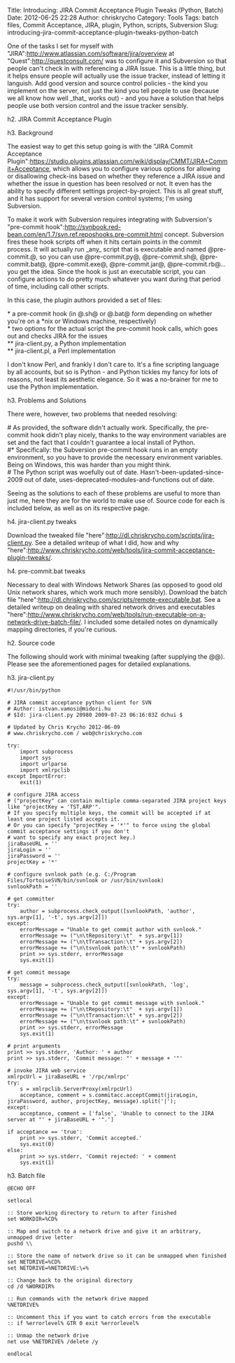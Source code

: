 Title: Introducing: JIRA Commit Acceptance Plugin Tweaks (Python, Batch)
Date: 2012-06-25 22:28
Author: chriskrycho
Category: Tools
Tags: batch files, Commit Acceptance, JIRA, plugin, Python, scripts, Subversion
Slug: introducing-jira-commit-acceptance-plugin-tweaks-python-batch

One of the tasks I set for myself with
"JIRA":http://www.atlassian.com/software/jira/overview at
"Quest":http://questconsult.com/ was to configure it and Subversion so
that people can't check in with referencing a JIRA Issue. This is a
little thing, but it helps ensure people will actually use the issue
tracker, instead of letting it languish. Add good version and source
control policies - the kind you implement on the server, not just the
kind you tell people to use (because we all know how well \_that\_ works
out) - and you have a solution that helps people use both version
control and the issue tracker sensibly. <!--more-->

h2. JIRA Commit Acceptance Plugin

h3. Background

The easiest way to get this setup going is with the "JIRA Commit
Acceptance
Plugin":https://studio.plugins.atlassian.com/wiki/display/CMMT/JIRA+Commit+Acceptance,
which allows you to configure various options for allowing or
disallowing check-ins based on whether they reference a JIRA issue and
whether the issue in question has been resolved or not. It even has the
ability to specify different settings project-by-project. This is all
great stuff, and it has support for several version control systems; I'm
using Subversion.

To make it work with Subversion requires integrating with Subversion's
"pre-commit
hook":http://svnbook.red-bean.com/en/1.7/svn.ref.reposhooks.pre-commit.html
concept. Subversion fires these hook scripts off when it hits certain
points in the commit process. It will actually run \_any\_ script that
is executable and named @pre-commit.<extension>@, so you can use
@pre-commit.py@, @pre-commit.sh@, @pre-commit.bat@, @pre-commit.exe@,
@pre-commit.jar@, @pre-commit.rb@... you get the idea. Since the hook is
just an executable script, you can configure actions to do pretty much
whatever you want during that period of time, including call other
scripts.

In this case, the plugin authors provided a set of files:

\* a pre-commit hook (in @.sh@ or @.bat@ form depending on whether
you're on a \*nix or Windows machine, respectively)  
\* two options for the actual script the pre-commit hook calls, which
goes out and checks JIRA for the issues  
\*\* jira-client.py, a Python implementation  
\*\* jira-client.pl, a Perl implementation

I don't know Perl, and frankly I don't care to. It's a fine scripting
language by all accounts, but so is Python - and Python tickles my fancy
for lots of reasons, not least its aesthetic elegance. So it was a
no-brainer for me to use the Python implementation.

h3. Problems and Solutions

There were, however, two problems that needed resolving:

\# As provided, the software didn't actually work. Specifically, the
pre-commit hook didn't play nicely, thanks to the way environment
variables are set and the fact that I couldn't guarantee a local install
of Python.  
\#\* Specifically: the Subversion pre-commit hook runs in an empty
environment, so you have to provide the necessary environment variables.
Being on Windows, this was harder than you might think.  
\# The Python script was woefully out of date.
Hasn't-been-updated-since-2009 out of date,
uses-deprecated-modules-and-functions out of date.

Seeing as the solutions to each of these problems are useful to more
than just me, here they are for the world to make use of. Source code
for each is included below, as well as on its respective page.

h4. jira-client.py tweaks

Download the tweaked file
"here":http://dl.chriskrycho.com/scripts/jira-client.py. See a detailed
writeup of what I did, how and why
"here":http://www.chriskrycho.com/web/tools/jira-commit-acceptance-plugin-tweaks/.

h4. pre-commit.bat tweaks

Necessary to deal with Windows Network Shares (as opposed to good old
Unix network shares, which work much more sensibly). Download the batch
file "here":http://dl.chriskrycho.com/scripts/remote-executable.bat. See
a detailed writeup on dealing with shared network drives and executables
"here":http://www.chriskrycho.com/web/tools/run-executable-on-a-network-drive-batch-file/.
I included some detailed notes on dynamically mapping directories, if
you're curious.

h2. Source code

The following should work with minimal tweaking (after supplying the
@<user-defined pieces>@). Please see the aforementioned pages for
detailed explanations.

h3. jira-client.py

~~~~ {lang="python"}
#!/usr/bin/python

# JIRA commit acceptance python client for SVN
# Author: istvan.vamosi@midori.hu
# $Id: jira-client.py 20980 2009-07-23 06:16:03Z dchui $

# Updated by Chris Krycho 2012-06-09                                                                                                
# www.chriskrycho.com / web@chriskrycho.com 

try:
    import subprocess
    import sys
    import urlparse
    import xmlrpclib
except ImportError:
    exit(1)

# configure JIRA access
# ("projectKey" can contain multiple comma-separated JIRA project keys like "projectKey = 'TST,ARP'".
# If you specify multiple keys, the commit will be accepted if at least one project listed accepts it.
# Or you can specify "projectKey = '*'" to force using the global commit acceptance settings if you don't
# want to specify any exact project key.)
jiraBaseURL = ''
jiraLogin = ''
jiraPassword = ''
projectKey = '*'

# configure svnlook path (e.g. C:/Program Files/TortoiseSVN/bin/svnlook or /usr/bin/svnlook)
svnlookPath = ''

# get committer
try:
    author = subprocess.check_output([svnlookPath, 'author', sys.argv[1], '-t', sys.argv[2]])
except:
    errorMessage = "Unable to get commit author with svnlook."
    errorMessage += ("\n\tRepository:\t"  + sys.argv[1])
    errorMessage += ("\n\tTransaction:\t" + sys.argv[2])
    errorMessage += ("\n\tsvnlook path:\t" + svnlookPath)
    print >> sys.stderr, errorMessage
    sys.exit(1)

# get commit message
try:
    message = subprocess.check_output([svnlookPath, 'log', sys.argv[1], '-t', sys.argv[2]])
except:
    errorMessage = "Unable to get commit message with svnlook."
    errorMessage += ("\n\tRepository:\t"  + sys.argv[1])
    errorMessage += ("\n\tTransaction:\t" + sys.argv[2])
    errorMessage += ("\n\tsvnlook path:\t" + svnlookPath)
    print >> sys.stderr, errorMessage
    sys.exit(1)

# print arguments
print >> sys.stderr, 'Author: ' + author
print >> sys.stderr, 'Commit message: "' + message + '"'

# invoke JIRA web service
xmlrpcUrl = jiraBaseURL + '/rpc/xmlrpc'
try:
    s = xmlrpclib.ServerProxy(xmlrpcUrl)
    acceptance, comment = s.commitacc.acceptCommit(jiraLogin, jiraPassword, author, projectKey, message).split('|');
except:
    acceptance, comment = ['false', 'Unable to connect to the JIRA server at "' + jiraBaseURL + '".']

if acceptance == 'true':
    print >> sys.stderr, 'Commit accepted.'
    sys.exit(0)
else:
    print >> sys.stderr, 'Commit rejected: ' + comment
    sys.exit(1)
~~~~

h3. Batch file

~~~~ {lang="winbatch"}
@ECHO OFF

setlocal

:: Store working directory to return to after finished
set WORKDIR=%CD%

:: Map and switch to a network drive and give it an arbitrary, unmapped drive letter
pushd \\  

:: Store the name of network drive so it can be unmapped when finished
set NETDRIVE=%CD%
set NETDRIVE=%NETDRIVE:\=%

:: Change back to the original directory
cd /d %WORKDIR%

:: Run commands with the network drive mapped
%NETDRIVE%  

:: Uncomment this if you want to catch errors from the executable
:: if %errorlevel% GTR 0 exit %errorlevel%

:: Unmap the network drive
net use %NETDRIVE% /delete /y

endlocal
~~~~
